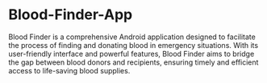 # Blood-Finder-App
Blood Finder is a comprehensive Android application designed to facilitate the process of finding and donating blood in emergency situations. With its user-friendly interface and powerful features, Blood Finder aims to bridge the gap between blood donors and recipients, ensuring timely and efficient access to life-saving blood supplies.
